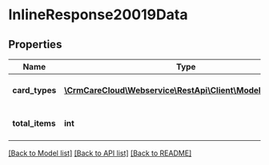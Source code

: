 # InlineResponse20019Data

## Properties
Name | Type | Description | Notes
------------ | ------------- | ------------- | -------------
**card_types** | [**\CrmCareCloud\Webservice\RestApi\Client\Model\CardType[]**](CardType.md) | Collection of all card types | [optional] 
**total_items** | **int** | Count of all found card types | [optional] 

[[Back to Model list]](../../README.md#documentation-for-models) [[Back to API list]](../../README.md#documentation-for-api-endpoints) [[Back to README]](../../README.md)

